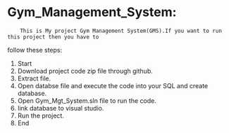 # Gym_Management_System:
		This is My project Gym Management System(GMS).If you want to run this project then you have to
follow these steps:
1) Start
2) Download project code zip file through github.
3) Extract file.
4) Open databse file and execute the code into your SQL and create database.
5) Open Gym_Mgt_System.sln file to run the code. 
6) link database to visual studio.
7) Run the project.
8) End
